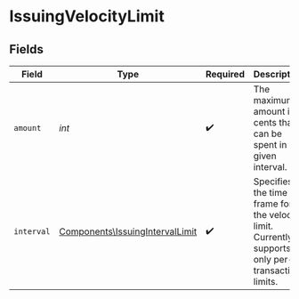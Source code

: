 # IssuingVelocityLimit


## Fields

| Field                                                                                            | Type                                                                                             | Required                                                                                         | Description                                                                                      | Example                                                                                          |
| ------------------------------------------------------------------------------------------------ | ------------------------------------------------------------------------------------------------ | ------------------------------------------------------------------------------------------------ | ------------------------------------------------------------------------------------------------ | ------------------------------------------------------------------------------------------------ |
| `amount`                                                                                         | *int*                                                                                            | :heavy_check_mark:                                                                               | The maximum amount in cents that can be spent in a given interval.                               | 10000                                                                                            |
| `interval`                                                                                       | [Components\IssuingIntervalLimit](../../Models/Components/IssuingIntervalLimit.md)               | :heavy_check_mark:                                                                               | Specifies the time frame for the velocity limit. Currently supports only per-transaction limits. |                                                                                                  |